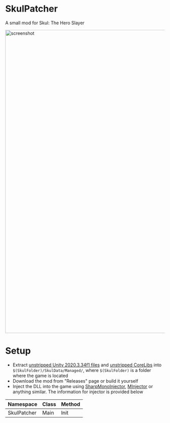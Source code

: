 # SkulPatcher
A small mod for Skul: The Hero Slayer

<img width="960" alt="screenshot" src="https://user-images.githubusercontent.com/45824078/217654642-33a6e442-727a-4e2d-a72b-83f3d4f9c224.png">

# Setup
- Extract [unstripped Unity 2020.3.34f1 files](https://unity.bepinex.dev/libraries/2020.3.34.zip) and [unstripped CoreLibs](https://unity.bepinex.dev/corlibs/2020.3.34.zip) into `$(SkulFolder)/SkulData/Managed/`, where `$(SkulFolder)` is a folder where the game is located
- Download the mod from "Releases" page or build it yourself
- Inject the DLL into the game using [SharpMonoInjector](https://github.com/warbler/SharpMonoInjector), [MInjector](https://github.com/EquiFox/MInjector) or anything similar. The information for injector is provided below

| Namespace | Class | Method |
| --------- | ----- | ------ |
| SkulPatcher | Main | Init |
